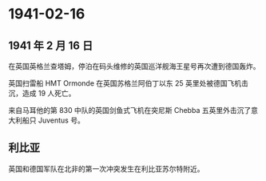 # 1941-02-16

## 1941 年 2 月 16 日

在英国英格兰查塔姆，停泊在码头维修的英国巡洋舰海王星号再次遭到德国轰炸。

英国扫雷船 HMT Ormonde 在英国苏格兰阿伯丁以东 25
英里处被德国飞机击沉，造成 19 人死亡。

来自马耳他的第 830 中队的英国剑鱼式飞机在突尼斯 Chebba
五英里外击沉了意大利船只 Juventus 号。

## 利比亚

英国和德国军队在北非的第一次冲突发生在利比亚苏尔特附近。

